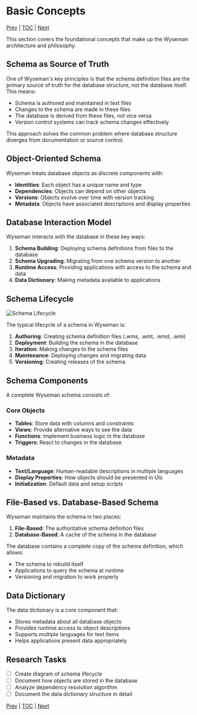 # Basic Concepts

[Prev](installation.md) | [TOC](README.md) | [Next](authoring.md)

This section covers the foundational concepts that make up the Wyseman architecture and philosophy.

## Schema as Source of Truth

One of Wyseman's key principles is that the schema definition files are the primary source of truth for the database structure, not the database itself. This means:

- Schema is authored and maintained in text files
- Changes to the schema are made in these files
- The database is derived from these files, not vice versa
- Version control systems can track schema changes effectively

This approach solves the common problem where database structure diverges from documentation or source control.

## Object-Oriented Schema

Wyseman treats database objects as discrete components with:

- **Identities**: Each object has a unique name and type
- **Dependencies**: Objects can depend on other objects
- **Versions**: Objects evolve over time with version tracking
- **Metadata**: Objects have associated descriptions and display properties

## Database Interaction Model

Wyseman interacts with the database in these key ways:

1. **Schema Building**: Deploying schema definitions from files to the database
2. **Schema Upgrading**: Migrating from one schema version to another
3. **Runtime Access**: Providing applications with access to the schema and data
4. **Data Dictionary**: Making metadata available to applications

## Schema Lifecycle

![Schema Lifecycle](schema_lifecycle.png)

The typical lifecycle of a schema in Wyseman is:

1. **Authoring**: Creating schema definition files (.wms, .wmt, .wmd, .wmi)
2. **Deployment**: Building the schema in the database
3. **Iteration**: Making changes to the schema files
4. **Maintenance**: Deploying changes and migrating data
5. **Versioning**: Creating releases of the schema

## Schema Components

A complete Wyseman schema consists of:

### Core Objects
- **Tables**: Store data with columns and constraints
- **Views**: Provide alternative ways to see the data
- **Functions**: Implement business logic in the database
- **Triggers**: React to changes in the database

### Metadata
- **Text/Language**: Human-readable descriptions in multiple languages
- **Display Properties**: How objects should be presented in UIs
- **Initialization**: Default data and setup scripts

## File-Based vs. Database-Based Schema

Wyseman maintains the schema in two places:

1. **File-Based**: The authoritative schema definition files
2. **Database-Based**: A cache of the schema in the database

The database contains a complete copy of the schema definition, which allows:
- The schema to rebuild itself
- Applications to query the schema at runtime
- Versioning and migration to work properly

## Data Dictionary

The data dictionary is a core component that:
- Stores metadata about all database objects
- Provides runtime access to object descriptions
- Supports multiple languages for text items
- Helps applications present data appropriately

## Research Tasks

- [ ] Create diagram of schema lifecycle
- [ ] Document how objects are stored in the database
- [ ] Analyze dependency resolution algorithm
- [ ] Document the data dictionary structure in detail

[Prev](installation.md) | [TOC](README.md) | [Next](authoring.md)